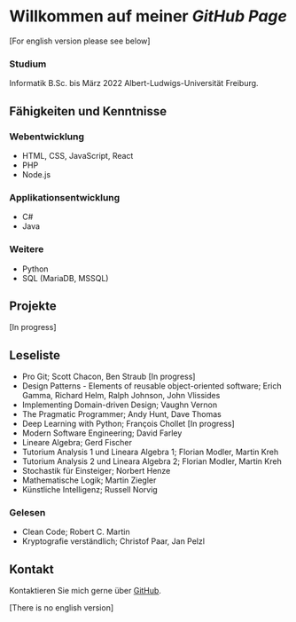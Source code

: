 # Willkommen auf meiner _GitHub Page_

\[For english version please see below\]

### Studium
Informatik B.Sc. bis März 2022
Albert-Ludwigs-Universität Freiburg.

## Fähigkeiten und Kenntnisse
### Webentwicklung
- HTML, CSS, JavaScript, React
- PHP
- Node.js

### Applikationsentwicklung
- C#
- Java

### Weitere
- Python
- SQL (MariaDB, MSSQL)

## Projekte
\[In progress\]

## Leseliste
- Pro Git; Scott Chacon, Ben Straub \[In progress\]
- Design Patterns - Elements of reusable object-oriented software; Erich Gamma, Richard Helm, Ralph Johnson, John Vlissides
- Implementing Domain-driven Design; Vaughn Vernon
- The Pragmatic Programmer; Andy Hunt, Dave Thomas
- Deep Learning with Python; François Chollet \[In progress\]
- Modern Software Engineering; David Farley
- Lineare Algebra; Gerd Fischer
- Tutorium Analysis 1 und Lineara Algebra 1; Florian Modler, Martin Kreh
- Tutorium Analysis 2 und Lineara Algebra 2; Florian Modler, Martin Kreh
- Stochastik für Einsteiger; Norbert Henze
- Mathematische Logik; Martin Ziegler
- Künstliche Intelligenz; Russell Norvig
### Gelesen
- Clean Code; Robert C. Martin
- Kryptografie verständlich; Christof Paar, Jan Pelzl

## Kontakt
Kontaktieren Sie mich gerne über [GitHub](https://github.com/MarcoErat/).

\[There is no english version\]
